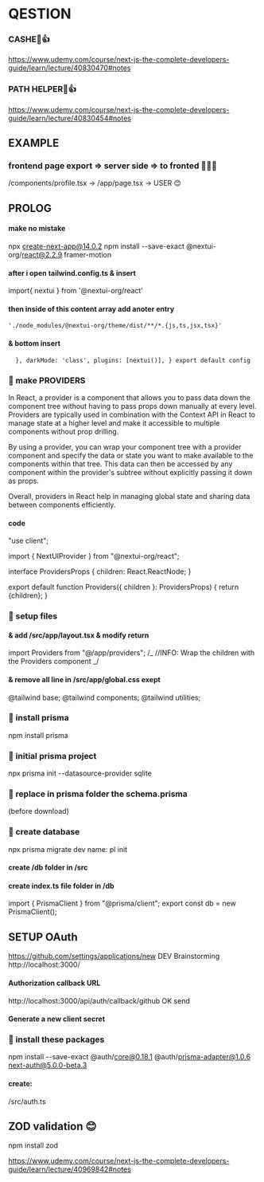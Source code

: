 # QESTION

### CASHE💖👍

https://www.udemy.com/course/next-js-the-complete-developers-guide/learn/lecture/40830470#notes

### PATH HELPER💖👍

https://www.udemy.com/course/next-js-the-complete-developers-guide/learn/lecture/40830454#notes

## EXAMPLE

### frontend page export => server side => to fronted 💖😎🎁

/components/profile.tsx -> /app/page.tsx -> USER 😊

## PROLOG

#### make no mistake

npx create-next-app@14.0.2
npm install --save-exact @nextui-org/react@2.2.9 framer-motion

#### after i open tailwind.config.ts & insert

import{ nextui } from '@nextui-org/react'

#### then inside of this content array add anoter entry

`'./node_modules/@nextui-org/theme/dist/**/*.{js,ts,jsx,tsx}'`

#### & bottom insert

`  },
  darkMode: 'class',
  plugins: [nextui()],
}
export default config`

### 🙂 make PROVIDERS

In React, a provider is a component that allows you to pass data down the component tree without having to pass props down manually at every level. Providers are typically used in combination with the Context API in React to manage state at a higher level and make it accessible to multiple components without prop drilling.

By using a provider, you can wrap your component tree with a provider component and specify the data or state you want to make available to the components within that tree. This data can then be accessed by any component within the provider's subtree without explicitly passing it down as props.

Overall, providers in React help in managing global state and sharing data between components efficiently.

#### code

"use client";

import { NextUIProvider } from "@nextui-org/react";

interface ProvidersProps {
children: React.ReactNode;
}

export default function Providers({ children }: ProvidersProps) {
return <NextUIProvider>{children}</NextUIProvider>;
}

### 🙂 setup files

#### & add /src/app/layout.tsx & modify return

import Providers from "@/app/providers";
/_ //INFO: Wrap the children with the Providers component _/

#### & remove all line in /src/app/global.css exept

@tailwind base;
@tailwind components;
@tailwind utilities;

### 🙂 install prisma

npm install prisma

### 🙂 initial prisma project

npx prisma init --datasource-provider sqlite

### 🙂 replace in prisma folder the schema.prisma

(before download)

### 🙂 create database

npx prisma migrate dev
name: pl init

#### create /db folder in /src

#### create index.ts file folder in /db

import { PrismaClient } from "@prisma/client";
export const db = new PrismaClient();

## SETUP OAuth

https://github.com/settings/applications/new
DEV Brainstorming
http://localhost:3000/

#### Authorization callback URL

http://localhost:3000/api/auth/callback/github
OK send

#### Generate a new client secret

### 🙂 install these packages

npm install --save-exact @auth/core@0.18.1 @auth/prisma-adapter@1.0.6 next-auth@5.0.0-beta.3

#### create:

/src/auth.ts

## ZOD validation 😊

npm install zod

https://www.udemy.com/course/next-js-the-complete-developers-guide/learn/lecture/40969842#notes
